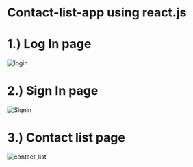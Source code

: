 # Contact-list-app using react.js

<h1>1.) Log In page</h1>

![login](https://github.com/Dipendra-Saini/contact-app/assets/84001857/3b8a430b-ae5d-40e9-9954-a3f979d4bb10)

<h1>2.) Sign In page</h1>

![Signin](https://github.com/Dipendra-Saini/contact-app/assets/84001857/4c751d58-f149-4457-b36f-b4976761fe71)


<h1>3.) Contact list page</h1>

![contact_list](https://github.com/Dipendra-Saini/contact-app/assets/84001857/a3154991-2433-4e53-bd5e-b3be0dba7609)
